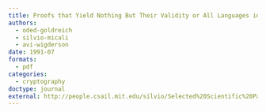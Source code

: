 ```yaml
---
title: Proofs that Yield Nothing But Their Validity or All Languages in NP Have Zero-Knowledge Proof Systems
authors:
  - oded-goldreich
  - silvio-micali
  - avi-wigderson
date: 1991-07
formats:
  - pdf
categories:
  - cryptography
doctype: journal
external: http://people.csail.mit.edu/silvio/Selected%20Scientific%20Papers/Zero%20Knowledge/Proofs_That_Yield_Nothing_But_Their_Validity_or_All_Languages_in_NP_Have_Zero-Knowledge_Proof_Systems.pdf
---
```


